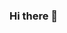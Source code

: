 ### Hi there 👋

<!--
**arunbodd/arunbodd** is a ✨ _special_ ✨ repository because its `README.md` (this file) appears on your GitHub profile.

Here are some ideas to get you started:

- 🔭 I’m currently working on Converting bash scripts to Nextflow pipelines
- 🌱 I’m currently learning how to modularize tools
- 📫 How to reach me: arunbodd at outlook (dot) com

[![ArunBoddapati's GitHub stats](https://github-readme-stats.vercel.app/api?username=arunbodd&show_icons=true)](https://github.com/arunbodd/github-readme-stats)
-->
